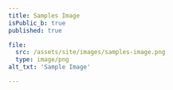 ```yaml
---
title: Samples Image
isPublic_b: true
published: true

file:
  src: /assets/site/images/samples-image.png
  type: image/png
alt_txt: 'Sample Image'

---
```

